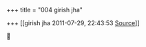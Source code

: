 +++
title = "004 girish jha"

+++
[[girish jha	2011-07-29, 22:43:53 [Source](https://groups.google.com/g/bvparishat/c/zw_RbbDuDHA)]]





